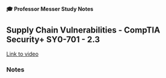 #### 🎓 Professor Messer Study Notes

## Supply Chain Vulnerabilities  - CompTIA Security+ SY0-701 - 2.3

[Link to video](https://youtu.be/WqvCJLpwExY?si=oFkN4REmwCAXmBFT)

### Notes